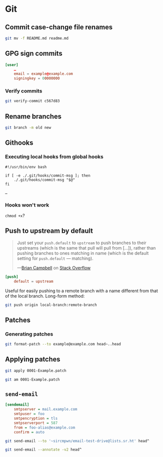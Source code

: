 # Git

## Commit case-change file renames

```sh
git mv -f README.md readme.md
```

## GPG sign commits

```conf
[user]
    …
    email = example@example.com
    signingkey = 00000000
```

### Verify commits

```sh
git verify-commit c567d83
```

## Rename branches

```sh
git branch -m old new
```

## Githooks

### Executing local hooks from global hooks

```
#!/usr/bin/env bash

if [ -e ./.git/hooks/commit-msg ]; then
    ./.git/hooks/commit-msg "$@"
fi

…
```

### Hooks won't work

`chmod +x`?

## Push to upstream by default

> Just set your `push.default` to `upstream` to push branches to their upstreams (which is the same that pull will pull from […]), rather than pushing branches to ones matching in name (which is the default setting for `push.default` — matching).
>
> —[Brian Campbell](https://stackoverflow.com/users/69755/brian-campbell) on [Stack Overflow](https://stackoverflow.com/a/5739015)

```conf
[push]
    default = upstream
```

Useful for easily pushing to a remote branch with a name different from that of the local branch. Long-form method:

```sh
git push origin local-branch:remote-branch
```

## Patches

### Generating patches

```sh
git format-patch --to example@example.com head~..head
```

## Applying patches

```sh
git apply 0001-Example.patch
```

```sh
git am 0001-Example.patch
```

## `send-email`

```ini
[sendemail]
    smtpserver = mail.example.com
    smtpuser = foo
    smtpencryption = tls
    smtpserverport = 587
    from = foo-alias@example.com
    confirm = auto
```

```sh
git send-email --to '~sircmpwn/email-test-drive@lists.sr.ht' head^
```

```sh
git send-email --annotate -v2 head^
```

